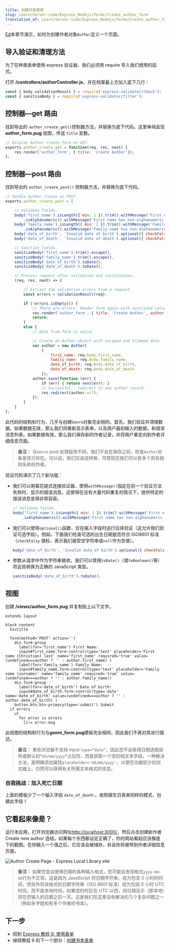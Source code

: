 ```yaml
---
title: 创建作者表单
slug: Learn/Server-side/Express_Nodejs/forms/Create_author_form
translation_of: Learn/Server-side/Express_Nodejs/forms/Create_author_form
---
```

[Ed](/en-US/docs/Learn/Server-side/Express_Nodejs/forms$edit#Create_author_form)本章节演示，如何为创建作者对象`Author`定义一个页面。

## 导入验证和清理方法

为了在种类表单使用 express 验证器，我们必须用 require 导入我们想用的函式。

打开 **/controllers/authorController.js**，并在档案最上方加入底下几行：

```js
const { body,validationResult } = require('express-validator/check');
const { sanitizeBody } = require('express-validator/filter');
```

## 控制器—get 路由

找到导出的 `author_create_get()`控制器方法，并替换为底下代码。这里单纯呈现 **author_form.pug** 视图，传送 `title` 变数。

```js
// Display Author create form on GET.
exports.author_create_get = function(req, res, next) {
    res.render('author_form', { title: 'Create Author'});
};
```

## 控制器—post 路由

找到导出的 `author_create_post()` 控制器方法，并替换为底下代码。

```js
// Handle Author create on POST.
exports.author_create_post = [

    // Validate fields.
    body('first_name').isLength({ min: 1 }).trim().withMessage('First name must be specified.')
        .isAlphanumeric().withMessage('First name has non-alphanumeric characters.'),
    body('family_name').isLength({ min: 1 }).trim().withMessage('Family name must be specified.')
        .isAlphanumeric().withMessage('Family name has non-alphanumeric characters.'),
    body('date_of_birth', 'Invalid date of birth').optional({ checkFalsy: true }).isISO8601(),
    body('date_of_death', 'Invalid date of death').optional({ checkFalsy: true }).isISO8601(),

    // Sanitize fields.
    sanitizeBody('first_name').trim().escape(),
    sanitizeBody('family_name').trim().escape(),
    sanitizeBody('date_of_birth').toDate(),
    sanitizeBody('date_of_death').toDate(),

    // Process request after validation and sanitization.
    (req, res, next) => {

        // Extract the validation errors from a request.
        const errors = validationResult(req);

        if (!errors.isEmpty()) {
            // There are errors. Render form again with sanitized values/errors messages.
            res.render('author_form', { title: 'Create Author', author: req.body, errors: errors.array() });
            return;
        }
        else {
            // Data from form is valid.

            // Create an Author object with escaped and trimmed data.
            var author = new Author(
                {
                    first_name: req.body.first_name,
                    family_name: req.body.family_name,
                    date_of_birth: req.body.date_of_birth,
                    date_of_death: req.body.date_of_death
                });
            author.save(function (err) {
                if (err) { return next(err); }
                // Successful - redirect to new author record.
                res.redirect(author.url);
            });
        }
    }
];
```

此代码的结构和行为，几乎与创建`Genre`对象完全相同。首先，我们验证并清理数据。如果数据无效，那么我们将重新显示表单，以及用户最初输入的数据，和错误消息列表。如果数据有效，那么我们保存新的作者记录，并将用户重定向到作者详细信息页面。

> **备注：** 与`Genre` post 处理程序不同，我们不会在保存之前，检查`Author`对象是否已存在。可以说，我们应该这样做，尽管现在我们可以有多个具有相同名称的作者。

验证代码演示了几个新功能：

- 我们可以用菊花链式连接验证器，使用`withMessage()`指定在前一个验证方法失败时，显示的错误消息。这使得在没有大量代码重复的情况下，提供特定的错误消息变得非常容易。

  ```js
  // Validate fields.
  body('first_name').isLength({ min: 1 }).trim().withMessage('First name must be specified.')
      .isAlphanumeric().withMessage('First name has non-alphanumeric characters.'),
  ```

- 我们可以使用`optional()`函数，仅在输入字段时运行后续验证（这允许我们验证可选字段）。例如，下面我们检查可选的出生日期是否符合 ISO8601 标准（`checkFalsy` 旗标，表示我们接受空字符串或`null`作为空值）。

  ```js
  body('date_of_birth', 'Invalid date of birth').optional({ checkFalsy: true }).isISO8601(),
  ```

<!---->

- 参数从请求中作为字符串接收。我们可以使用`toDate()`（或`toBoolean()`等）将这些转换为正确的 JavaScript 类型。

  ```js
  sanitizeBody('date_of_birth').toDate(),
  ```

## 视图

创建 **/views/author_form.pug** 并复制贴上以下文字。

```plain
extends layout

block content
  h1=title

  form(method='POST' action='')
    div.form-group
      label(for='first_name') First Name:
      input#first_name.form-control(type='text' placeholder='First name (Christian) last' name='first_name' required='true' value=(undefined===author ? '' : author.first_name) )
      label(for='family_name') Family Name:
      input#family_name.form-control(type='text' placeholder='Family name (surname)' name='family_name' required='true' value=(undefined===author ? '' : author.family_name))
    div.form-group
      label(for='date_of_birth') Date of birth:
      input#date_of_birth.form-control(type='date' name='date_of_birth' value=(undefined===author ? '' : author.date_of_birth) )
    button.btn.btn-primary(type='submit') Submit
  if errors
    ul
      for error in errors
        li!= error.msg
```

此视图的结构和行为与**genre_form.pug**模板完全相同，因此我们不再对其进行描述。

> **备注：** 某些浏览器不支持 input `type=“date”`，因此您不会获得日期选取部件或默认的*`dd/mm/yyyy`*占位符，而是获取一个空的纯文本字段。一种解决方法，是明确添加属性`placeholder='dd/mm/yyyy'`，以便在功能较少的浏览器上，仍然可以获得有关所需文本格式的信息。

### 自我挑战：加入死亡日期

上面的模板少了一个输入字段 `date_of_death` 。依照跟生日表单同样的模式，创建此字段！

## 它看起來像是？

运行本应用，打开浏览器访问网址<http://localhost:3000/>，然后点击创建新作者 Create new author 连结。如果每个东西都设定正确了，你的网站看起应该像底下的截图。在你输入一个值之后，它应该会被储存，并且你将被带到作者详细信息页面。

![Author Create Page - Express Local Library site](locallibary_express_author_create_empty.png)

> **备注：** 如果您尝试使用日期的各种输入格式，您可能会发现格式`yyyy-mm-dd`行为不正常。这是因为 JavaScript 将日期字符串，视为包含 0 小时的时间，但另外将该格式的日期字符串（ISO 8601 标准）视为包括 0 小时 UTC 时间，而不是本地时间。如果您的时区在 UTC 以西，则日期显示（即本地）将在您输入的日期之前一天。这是我们在这里没有解决的几个复杂问题之一（例如多字姓和有多个作者的书本）。

## 下一步

- 回到 [Express 教程 6: 使用表单](/zh-CN/docs/Learn/Server-side/Express_Nodejs/forms)
- 继续教程 6 的下一个部分：[创建书本表单](/zh-CN/docs/Learn/Server-side/Express_Nodejs/forms/Create_book_form)
